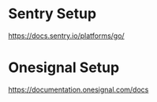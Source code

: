 # Sentry Setup
https://docs.sentry.io/platforms/go/

# Onesignal Setup
https://documentation.onesignal.com/docs